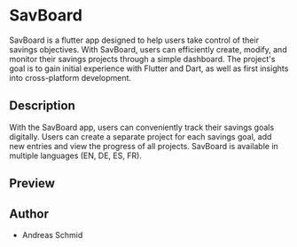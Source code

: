 # SavBoard

SavBoard is a flutter app designed to help users take control of their savings objectives. With SavBoard, users can efficiently create, modify, and monitor their savings projects through a simple dashboard. The project's goal is to gain initial experience with Flutter and Dart, as well as first insights into cross-platform development.

## Description

With the SavBoard app, users can conveniently track their savings goals digitally. Users can create a separate project for each savings goal, add new entries and view the progress of all projects. SavBoard is available in multiple languages (EN, DE, ES, FR).

## Preview

## Author
* Andreas Schmid
